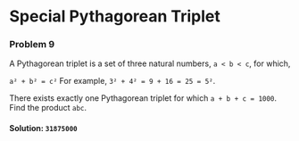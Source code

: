 # Special Pythagorean Triplet
### Problem 9

A Pythagorean triplet is a set of three natural numbers,
`a < b < c`, for which,

`a² + b² = c²`
For example, `3² + 4² = 9 + 16 = 25 = 5²`.

There exists exactly one Pythagorean triplet for which
 `a + b + c = 1000`.
Find the product `abc`.


#### Solution: `31875000`
